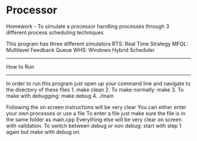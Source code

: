 # Processor
Homework - To simulate a processor handling processes through 3 different process scheduling techniques

This program has three different simulators 
RTS: Real Time Strategy
MFQL: Multilevel Feedback Queue
WHS: Windows Hybrid Scheduler

*********************
How to Run
*********************

In order to run this program just open up your command line and navigate to the directory of these files
	1. make clean
	2. To make normally: make
	3. To make with debugging: make debug
	4. ./main

Following the on screen instructions will be very clear
You can either enter your own processes or use a file
To enter a file just make sure the file is in the same folder as main.cpp
Everything else will be very clear on screen with validation.
To switch between debug or non debug: start with step 1 again but make with debug on.
